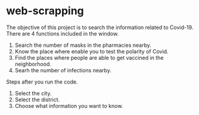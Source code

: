 # web-scrapping
The objective of this project is to search the information related to Covid-19. There are 4 functions included in the window.
1. Search the number of masks in the pharmacies nearby.
2. Know the place where enable you to test the polarity of Covid.
3. Find the places where people are able to get vaccined in the neighborhood.
4. Searh the number of infections nearby.

Steps after you run the code.
1. Select the city.
2. Select the district.
3. Choose what information you want to know.
